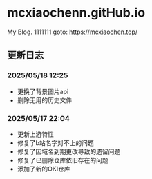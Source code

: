# mcxiaochenn.gitHub.io
My Blog.
1111111
goto: https://mcxiaochen.top/

## 更新日志

### 2025/05/18 12:25
- 更换了背景图片api
- 删除无用的历史文件

### 2025/05/17 22:04
- 更新上游特性
- 修复了b站名字对不上的问题
- 修复了因域名到期更改导致的遗留问题
- 修复了已删除仓库依旧存在的问题
- 添加了新的OKI仓库
